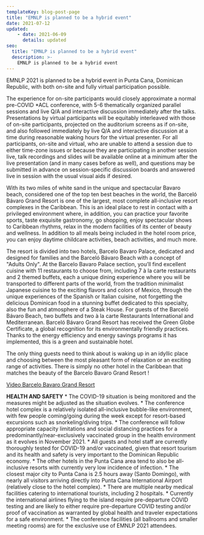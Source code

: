 ```yaml
---
templateKey: blog-post-page
title: "EMNLP is planned to be a hybrid event"
date: 2021-07-12
updated: 
    - date: 2021-06-09
      details: updated
seo:
  title: "EMNLP is planned to be a hybrid event"
  description: >- 
    EMNLP is planned to be a hybrid event
---
```


EMNLP 2021 is planned to be a hybrid event in Punta Cana, Dominican Republic, with both on-site and fully virtual participation possible.

The experience for on-site participants would closely approximate a normal pre-COVID *ACL conference, with 5-6 thematically organized parallel sessions and live Q/A and interactive discussion immediately after the talks. Presentations by virtual participants will be equitably interleaved with those of on-site participants, projected on the auditorium screens as if on-site, and also followed immediately by live Q/A and interactive discussion at a time during reasonable waking hours for the virtual presenter.  For all participants, on-site and virtual, who are unable to attend a session due to either time-zone issues or because they are participating in another session live, talk recordings and slides will be available online at a minimum after the live presentation (and in many cases before as well), and questions may be submitted in advance on session-specific discussion boards and answered live in session with the usual visual aids if desired.

With its two miles of white sand in the unique and spectacular Bavaro beach, considered one of the top ten best beaches in the world, the Barceló Bávaro Grand Resort is one of the largest, most complete all-inclusive resort complexes in the Caribbean. This is an ideal place to rest in contact with a privileged environment where, in addition, you can practice your favorite sports, taste exquisite gastronomy, go shopping, enjoy spectacular shows to Caribbean rhythms, relax in the modern facilities of its center of beauty and wellness. In addition to all meals being included in the hotel room price, you can enjoy daytime childcare activities, beach activities, and much more. 

The resort is divided into two hotels, Barcelo Bavaro Palace, dedicated and designed for families and the Barceló Bávaro Beach with a concept of "Adults Only". At the Barcelo Bavaro Palace section, you’ll find excellent cuisine with 11 restaurants to choose from, including 7 à la carte restaurants and 2 themed buffets, each a unique dining experience where you will be transported to different parts of the world, from the tradition minimalist Japanese cuisine to the exciting flavors and colors of Mexico, through the unique experiences of the Spanish or Italian cuisine, not forgetting the delicious Dominican food in a stunning buffet dedicated to this specialty, also the fun and atmosphere of a Steak House. For guests of the Barceló Bávaro Beach, two buffets and two à la carte Restaurants International and Mediterranean. Barceló Bávaro Grand Resort has received the Green Globe Certificate, a global recognition for its environmentally friendly practices. Thanks to the energy efficiency and energy savings programs it has implemented, this is a green and sustainable hotel.

The only thing guests need to think about is waking up in an idyllic place and choosing between the most pleasant form of relaxation or an exciting range of activities. There is simply no other hotel in the Caribbean that matches the beauty of the Barcelo Bavaro Grand Resort !

[Video Barcelo Bavaro Grand Resort](https://www.dropbox.com/s/u90akx4tx36l93i/Video%20Bavaro%20Complex.mov?dl=0)

 **HEALTH AND SAFETY**
    * The COVID-19 situation is being monitored and the measures might be adjusted as the situation evolves.
    * The conference hotel complex is a relatively isolated all-inclusive bubble-like environment, with few people coming/going during the week except for resort-based excursions such as snorkeling/diving trips.
    * The conference will follow appropriate capacity limitations and social distancing practices for a predominantly/near-exclusively vaccinated group in the health environment as it evolves in November 2021.
    * All guests and hotel staff are currently thoroughly tested for COVID-19 and/or vaccinated, given that resort tourism and its health and safety is very important to the Dominican Republic economy.
    * The other hotels in the Punta Cana area tend to also be all-inclusive resorts with currently very low incidence of infection.
    * The closest major city to Punta Cana is 2.5 hours away (Santo Domingo), with nearly all visitors arriving directly into Punta Cana International Airport (relatively close to the hotel complex).
    * There are multiple nearby medical facilities catering to international tourists, including 2 hospitals.
    * Currently the international airlines flying to the island require pre-departure COVID testing and are likely to either require pre-departure COVID testing and/or proof of vaccination as warranted by global health and traveler expectations for a safe environment.
    * The conference facilities (all ballrooms and smaller meeting rooms) are for the exclusive use of EMNLP 2021 attendees.

